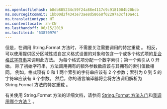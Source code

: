 ```yaml
---
ms.openlocfilehash: b8db885234c59f24a88e4117c9c9181004b20bcb
ms.sourcegitcommit: 1bb00d2f4343e73ae8d58668f02297a3cf10a4c1
ms.translationtype: HT
ms.contentlocale: zh-CN
ms.lasthandoff: 06/15/2019
ms.locfileid: "63870976"
---
```

 
但是，在调用 String.Format 方法时，不需要关注需要调用的特定重载  。 相反，可以使用提供区分区域性或自定义格式设置的对象和包含一个或多个格式项的[复合格式字符串](~/docs/standard/base-types/composite-formatting.md)来调用此方法。 为每个格式项分配一个数字索引；第一个索引从 0 开始。 除了初始字符串，方法调用拥有的额外参数数应该与其拥有的索引值数相同。 例如，格式项有 0 和 1 两个索引的字符串应该有 2 个参数；索引为 0 到 5 的字符串应该有 6 个参数。 然后，你的语言编译器将会将方法调用解析为 String.Format 方法的特定重载  。   

有关使用 String.Format 方法的详细文档，请参阅 [String.Format 方法入门](#Starting)和[我调用哪个方法？](#FTaskList)  。   
